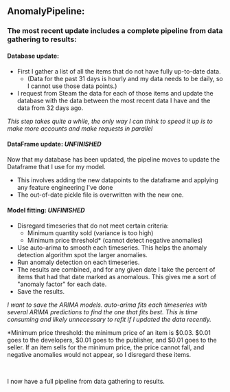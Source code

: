 ## AnomalyPipeline:
### The most recent update includes a complete pipeline from data gathering to results:
#### Database update:
  * First I gather a list of all the items that do not have fully up-to-date data.
    * (Data for the past 31 days is hourly and my data needs to be daily, so I cannot use those data points.)
  * I request from Steam the data for each of those items and update the database with the data between the most recent data 
  I have and the data from 32 days ago.

_This step takes quite a while, the only way I can think to speed it up is to make more accounts and make requests in parallel_
  
#### DataFrame update: _UNFINISHED_
Now that my database has been updated, the pipeline moves to update the Dataframe that I use for my model.
  * This involves adding the new datapoints to the dataframe and applying any feature engineering I've done
  * The out-of-date pickle file is overwritten with the new one.
  
#### Model fitting: _UNFINISHED_
  * Disregard timeseries that do not meet certain criteria:
    * Minimum quantity sold (variance is too high)
    * Minimum price threshold* (cannot detect negative anomalies)
  * Use auto-arima to smooth each timeseries. This helps the anomaly detection algorithm spot the larger anomalies.
  * Run anomaly detection on each timeseries.
  * The results are combined, and for any given date I take the percent of items that had that date marked as anomalous.
  This gives me a sort of "anomaly factor" for each date.
  * Save the results.

_I want to save the ARIMA models. auto-arima fits each timeseries with several ARIMA predictions to find the one that fits best.
This is time consuming and likely unnecessary to refit if I updated the data recently._

*Minimum price threshold: the minimum price of an item is $0.03. $0.01 goes to the developers, $0.01 goes to the publisher,
and $0.01 goes to the seller. If an item sells for the minimum price, the price cannot fall, and negative anomalies would not
appear, so I disregard these items.

<br>

I now have a full pipeline from data gathering to results.
